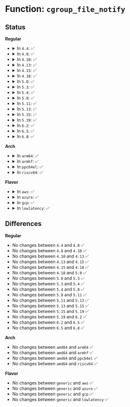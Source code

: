 # Function: <code>cgroup_file_notify</code>

## Status
<b>Regular</b>
<ul>
<li>
<details>
<summary>In <code>4.4</code>: ✅</summary>

```c
void cgroup_file_notify(struct cgroup_file *cfile);
```

**Collision:** Unique Global

**Inline:** No

**Transformation:** False

**Instances:**

```
In kernel/cgroup.c (ffffffff811161c0)
Location: kernel/cgroup.c:3720
Inline: False
Direct callers:
  - kernel/cgroup.c:cgroup_update_populated
  - mm/vmscan.c:shrink_zone
  - mm/memcontrol.c:try_charge
  - mm/memcontrol.c:try_charge
  - mm/memcontrol.c:mem_cgroup_handle_over_high
```
**Symbols:**

```
ffffffff811161c0-ffffffff81116200: cgroup_file_notify (STB_GLOBAL)
```
</details>
</li>
<li>
<details>
<summary>In <code>4.8</code>: ✅</summary>

```c
void cgroup_file_notify(struct cgroup_file *cfile);
```

**Collision:** Unique Global

**Inline:** No

**Transformation:** False

**Instances:**

```
In kernel/cgroup.c (ffffffff8111cbd0)
Location: kernel/cgroup.c:3907
Inline: False
Direct callers:
  - kernel/cgroup.c:cgroup_update_populated
  - kernel/cgroup_pids.c:pids_can_fork
  - mm/vmscan.c:shrink_node
  - mm/memcontrol.c:memory_max_write
  - mm/memcontrol.c:try_charge
  - mm/memcontrol.c:try_charge
```
**Symbols:**

```
ffffffff8111cbd0-ffffffff8111cc10: cgroup_file_notify (STB_GLOBAL)
```
</details>
</li>
<li>
<details>
<summary>In <code>4.10</code>: ✅</summary>

```c
void cgroup_file_notify(struct cgroup_file *cfile);
```

**Collision:** Unique Global

**Inline:** No

**Transformation:** False

**Instances:**

```
In kernel/cgroup.c (ffffffff81124f00)
Location: kernel/cgroup.c:3918
Inline: False
Direct callers:
  - kernel/cgroup.c:cgroup_update_populated
  - kernel/cgroup_pids.c:pids_can_fork
  - mm/vmscan.c:shrink_node
  - mm/memcontrol.c:memory_max_write
  - mm/memcontrol.c:try_charge
  - mm/memcontrol.c:try_charge
```
**Symbols:**

```
ffffffff81124f00-ffffffff81124f40: cgroup_file_notify (STB_GLOBAL)
```
</details>
</li>
<li>
<details>
<summary>In <code>4.13</code>: ✅</summary>

```c
void cgroup_file_notify(struct cgroup_file *cfile);
```

**Collision:** Unique Global

**Inline:** No

**Transformation:** False

**Instances:**

```
In kernel/cgroup/cgroup.c (ffffffff81124cf0)
Location: kernel/cgroup/cgroup.c:3425
Inline: False
Direct callers:
  - kernel/cgroup/cgroup.c:cgroup_update_populated
  - kernel/cgroup/pids.c:pids_can_fork
  - mm/oom_kill.c:oom_kill_process
  - mm/vmscan.c:shrink_node
  - mm/memcontrol.c:memory_max_write
  - mm/memcontrol.c:try_charge
  - mm/memcontrol.c:try_charge
```
**Symbols:**

```
ffffffff81124cf0-ffffffff81124d30: cgroup_file_notify (STB_GLOBAL)
```
</details>
</li>
<li>
<details>
<summary>In <code>4.15</code>: ✅</summary>

```c
void cgroup_file_notify(struct cgroup_file *cfile);
```

**Collision:** Unique Global

**Inline:** No

**Transformation:** False

**Instances:**

```
In kernel/cgroup/cgroup.c (ffffffff81130f50)
Location: kernel/cgroup/cgroup.c:3794
Inline: False
Direct callers:
  - kernel/cgroup/cgroup.c:cgroup_update_populated
  - kernel/cgroup/pids.c:pids_can_fork
  - mm/oom_kill.c:oom_kill_process
  - mm/vmscan.c:shrink_node
  - mm/memcontrol.c:memory_max_write
  - mm/memcontrol.c:try_charge
  - mm/memcontrol.c:try_charge
```
**Symbols:**

```
ffffffff81130f50-ffffffff81130f90: cgroup_file_notify (STB_GLOBAL)
```
</details>
</li>
<li>
<details>
<summary>In <code>4.18</code>: ✅</summary>

```c
void cgroup_file_notify(struct cgroup_file *cfile);
```

**Collision:** Unique Global

**Inline:** No

**Transformation:** False

**Instances:**

```
In kernel/cgroup/cgroup.c (ffffffff8113f620)
Location: kernel/cgroup/cgroup.c:3822
Inline: False
Direct callers:
  - kernel/cgroup/cgroup.c:cgroup_file_notify_timer
  - kernel/cgroup/cgroup.c:cgroup_update_populated
  - kernel/cgroup/pids.c:pids_can_fork
  - mm/oom_kill.c:oom_kill_process
  - mm/vmscan.c:shrink_node
  - mm/memcontrol.c:mem_cgroup_try_charge_swap
  - mm/memcontrol.c:mem_cgroup_try_charge_swap
  - mm/memcontrol.c:mem_cgroup_try_charge_swap
  - mm/memcontrol.c:memory_max_write
  - mm/memcontrol.c:try_charge
  - mm/memcontrol.c:try_charge
```
**Symbols:**

```
ffffffff8113f620-ffffffff8113f695: cgroup_file_notify (STB_GLOBAL)
```
</details>
</li>
<li>
<details>
<summary>In <code>5.0</code>: ✅</summary>

```c
void cgroup_file_notify(struct cgroup_file *cfile);
```

**Collision:** Unique Global

**Inline:** No

**Transformation:** False

**Instances:**

```
In kernel/cgroup/cgroup.c (ffffffff8114b040)
Location: kernel/cgroup/cgroup.c:3886
Inline: False
Direct callers:
  - kernel/cgroup/cgroup.c:cgroup_file_notify_timer
  - kernel/cgroup/cgroup.c:cgroup_update_populated
  - kernel/cgroup/pids.c:pids_can_fork
  - mm/oom_kill.c:__oom_kill_process
  - mm/vmscan.c:shrink_node
  - mm/memcontrol.c:mem_cgroup_try_charge_swap
  - mm/memcontrol.c:mem_cgroup_try_charge_swap
  - mm/memcontrol.c:mem_cgroup_try_charge_swap
  - mm/memcontrol.c:memory_max_write
  - mm/memcontrol.c:try_charge
  - mm/memcontrol.c:try_charge
```
**Symbols:**

```
ffffffff8114b040-ffffffff8114b0b5: cgroup_file_notify (STB_GLOBAL)
```
</details>
</li>
<li>
<details>
<summary>In <code>5.3</code>: ✅</summary>

```c
void cgroup_file_notify(struct cgroup_file *cfile);
```

**Collision:** Unique Global

**Inline:** No

**Transformation:** False

**Instances:**

```
In kernel/cgroup/cgroup.c (ffffffff81156830)
Location: kernel/cgroup/cgroup.c:4142
Inline: False
Direct callers:
  - kernel/cgroup/cgroup.c:cgroup_file_notify_timer
  - kernel/cgroup/cgroup.c:cgroup_update_populated
  - kernel/cgroup/freezer.c:cgroup_freeze
  - kernel/cgroup/freezer.c:cgroup_update_frozen
  - kernel/cgroup/freezer.c:cgroup_update_frozen
  - kernel/cgroup/freezer.c:cgroup_update_frozen
  - kernel/cgroup/pids.c:pids_can_fork
  - mm/oom_kill.c:__oom_kill_process
  - mm/oom_kill.c:__oom_kill_process
  - mm/vmscan.c:shrink_node
  - mm/vmscan.c:shrink_node
  - mm/memcontrol.c:mem_cgroup_try_charge_swap
  - mm/memcontrol.c:mem_cgroup_try_charge_swap
  - mm/memcontrol.c:memory_max_write
  - mm/memcontrol.c:memory_max_write
  - mm/memcontrol.c:try_charge
  - mm/memcontrol.c:try_charge
  - mm/memcontrol.c:try_charge
  - mm/memcontrol.c:try_charge
```
**Symbols:**

```
ffffffff81156830-ffffffff811568a5: cgroup_file_notify (STB_GLOBAL)
```
</details>
</li>
<li>
<details>
<summary>In <code>5.4</code>: ✅</summary>

```c
void cgroup_file_notify(struct cgroup_file *cfile);
```

**Collision:** Unique Global

**Inline:** No

**Transformation:** False

**Instances:**

```
In kernel/cgroup/cgroup.c (ffffffff81162490)
Location: kernel/cgroup/cgroup.c:4144
Inline: False
Direct callers:
  - kernel/cgroup/cgroup.c:cgroup_file_notify_timer
  - kernel/cgroup/cgroup.c:cgroup_update_populated
  - kernel/cgroup/freezer.c:cgroup_freeze
  - kernel/cgroup/freezer.c:cgroup_update_frozen
  - kernel/cgroup/freezer.c:cgroup_update_frozen
  - kernel/cgroup/freezer.c:cgroup_update_frozen
  - kernel/cgroup/pids.c:pids_can_fork
  - mm/oom_kill.c:__oom_kill_process
  - mm/oom_kill.c:__oom_kill_process
  - mm/vmscan.c:shrink_node
  - mm/vmscan.c:shrink_node
  - mm/memcontrol.c:mem_cgroup_try_charge_swap
  - mm/memcontrol.c:mem_cgroup_try_charge_swap
  - mm/memcontrol.c:memory_max_write
  - mm/memcontrol.c:memory_max_write
  - mm/memcontrol.c:try_charge
  - mm/memcontrol.c:try_charge
  - mm/memcontrol.c:try_charge
  - mm/memcontrol.c:try_charge
```
**Symbols:**

```
ffffffff81162490-ffffffff81162505: cgroup_file_notify (STB_GLOBAL)
```
</details>
</li>
<li>
<details>
<summary>In <code>5.8</code>: ✅</summary>

```c
void cgroup_file_notify(struct cgroup_file *cfile);
```

**Collision:** Unique Global

**Inline:** No

**Transformation:** False

**Instances:**

```
In kernel/cgroup/cgroup.c (ffffffff81173a60)
Location: kernel/cgroup/cgroup.c:4085
Inline: False
Direct callers:
  - kernel/cgroup/cgroup.c:cgroup_file_notify_timer
  - kernel/cgroup/cgroup.c:cgroup_update_populated
  - kernel/cgroup/freezer.c:cgroup_freeze
  - kernel/cgroup/freezer.c:cgroup_update_frozen
  - kernel/cgroup/freezer.c:cgroup_propagate_frozen
  - kernel/cgroup/freezer.c:cgroup_propagate_frozen
  - kernel/cgroup/pids.c:pids_can_fork
  - mm/oom_kill.c:__oom_kill_process
  - mm/oom_kill.c:__oom_kill_process
  - mm/vmscan.c:shrink_node_memcgs
  - mm/vmscan.c:shrink_node_memcgs
  - mm/memcontrol.c:mem_cgroup_try_charge_swap
  - mm/memcontrol.c:mem_cgroup_try_charge_swap
  - mm/memcontrol.c:memory_max_write
  - mm/memcontrol.c:memory_max_write
  - mm/memcontrol.c:try_charge
  - mm/memcontrol.c:try_charge
  - mm/memcontrol.c:try_charge
  - mm/memcontrol.c:try_charge
  - mm/memcontrol.c:mem_cgroup_handle_over_high
  - mm/memcontrol.c:mem_cgroup_handle_over_high
  - mm/hugetlb_cgroup.c:__hugetlb_cgroup_charge_cgroup
  - mm/hugetlb_cgroup.c:__hugetlb_cgroup_charge_cgroup
```
**Symbols:**

```
ffffffff81173a60-ffffffff81173ad5: cgroup_file_notify (STB_GLOBAL)
```
</details>
</li>
<li>
<details>
<summary>In <code>5.11</code>: ✅</summary>

```c
void cgroup_file_notify(struct cgroup_file *cfile);
```

**Collision:** Unique Global

**Inline:** No

**Transformation:** False

**Instances:**

```
In kernel/cgroup/cgroup.c (ffffffff81170760)
Location: kernel/cgroup/cgroup.c:4086
Inline: False
Direct callers:
  - kernel/cgroup/cgroup.c:cgroup_file_notify_timer
  - kernel/cgroup/cgroup.c:cgroup_update_populated
  - kernel/cgroup/freezer.c:cgroup_freeze
  - kernel/cgroup/freezer.c:cgroup_update_frozen
  - kernel/cgroup/freezer.c:cgroup_propagate_frozen
  - kernel/cgroup/freezer.c:cgroup_propagate_frozen
  - kernel/cgroup/pids.c:pids_can_fork
  - mm/oom_kill.c:__oom_kill_process
  - mm/oom_kill.c:__oom_kill_process
  - mm/vmscan.c:shrink_node_memcgs
  - mm/vmscan.c:shrink_node_memcgs
  - mm/memcontrol.c:mem_cgroup_try_charge_swap
  - mm/memcontrol.c:memory_max_write
  - mm/memcontrol.c:memory_max_write
  - mm/memcontrol.c:try_charge
  - mm/memcontrol.c:try_charge
  - mm/memcontrol.c:try_charge
  - mm/memcontrol.c:try_charge
  - mm/memcontrol.c:mem_cgroup_handle_over_high
  - mm/hugetlb_cgroup.c:__hugetlb_cgroup_charge_cgroup
  - mm/hugetlb_cgroup.c:__hugetlb_cgroup_charge_cgroup
```
**Symbols:**

```
ffffffff81170760-ffffffff811707d5: cgroup_file_notify (STB_GLOBAL)
```
</details>
</li>
<li>
<details>
<summary>In <code>5.13</code>: ✅</summary>

```c
void cgroup_file_notify(struct cgroup_file *cfile);
```

**Collision:** Unique Global

**Inline:** No

**Transformation:** False

**Instances:**

```
In kernel/cgroup/cgroup.c (ffffffff81171390)
Location: kernel/cgroup/cgroup.c:4099
Inline: False
Direct callers:
  - kernel/cgroup/cgroup.c:cgroup_file_notify_timer
  - kernel/cgroup/cgroup.c:cgroup_update_populated
  - kernel/cgroup/freezer.c:cgroup_freeze
  - kernel/cgroup/freezer.c:cgroup_update_frozen
  - kernel/cgroup/freezer.c:cgroup_propagate_frozen
  - kernel/cgroup/freezer.c:cgroup_propagate_frozen
  - kernel/cgroup/pids.c:pids_can_fork
  - mm/oom_kill.c:__oom_kill_process
  - mm/oom_kill.c:__oom_kill_process
  - mm/vmscan.c:shrink_node_memcgs
  - mm/vmscan.c:shrink_node_memcgs
  - mm/memcontrol.c:mem_cgroup_try_charge_swap
  - mm/memcontrol.c:memory_max_write
  - mm/memcontrol.c:memory_max_write
  - mm/memcontrol.c:try_charge
  - mm/memcontrol.c:try_charge
  - mm/memcontrol.c:mem_cgroup_handle_over_high
  - mm/hugetlb_cgroup.c:__hugetlb_cgroup_charge_cgroup
  - mm/hugetlb_cgroup.c:__hugetlb_cgroup_charge_cgroup
```
**Symbols:**

```
ffffffff81171390-ffffffff81171405: cgroup_file_notify (STB_GLOBAL)
```
</details>
</li>
<li>
<details>
<summary>In <code>5.15</code>: ✅</summary>

```c
void cgroup_file_notify(struct cgroup_file *cfile);
```

**Collision:** Unique Global

**Inline:** No

**Transformation:** False

**Instances:**

```
In kernel/cgroup/cgroup.c (ffffffff81197cb0)
Location: kernel/cgroup/cgroup.c:4274
Inline: False
Direct callers:
  - kernel/cgroup/cgroup.c:cgroup_file_notify_timer
  - kernel/cgroup/cgroup.c:cgroup_update_populated
  - kernel/cgroup/freezer.c:cgroup_freeze
  - kernel/cgroup/freezer.c:cgroup_update_frozen
  - kernel/cgroup/freezer.c:cgroup_propagate_frozen
  - kernel/cgroup/freezer.c:cgroup_propagate_frozen
  - kernel/cgroup/pids.c:pids_can_fork
  - kernel/cgroup/cpuset.c:cpuset_hotplug_update_tasks
  - kernel/cgroup/cpuset.c:update_prstate
  - kernel/cgroup/cpuset.c:update_cpumasks_hier
  - kernel/cgroup/cpuset.c:update_parent_subparts_cpumask
  - mm/oom_kill.c:__oom_kill_process
  - mm/oom_kill.c:__oom_kill_process
  - mm/vmscan.c:shrink_node_memcgs
  - mm/vmscan.c:shrink_node_memcgs
  - mm/memcontrol.c:__mem_cgroup_try_charge_swap
  - mm/memcontrol.c:memory_max_write
  - mm/memcontrol.c:memory_max_write
  - mm/memcontrol.c:try_charge_memcg
  - mm/memcontrol.c:try_charge_memcg
  - mm/memcontrol.c:mem_cgroup_handle_over_high
  - mm/hugetlb_cgroup.c:__hugetlb_cgroup_charge_cgroup
  - mm/hugetlb_cgroup.c:__hugetlb_cgroup_charge_cgroup
```
**Symbols:**

```
ffffffff81197cb0-ffffffff81197d25: cgroup_file_notify (STB_GLOBAL)
```
</details>
</li>
<li>
<details>
<summary>In <code>5.19</code>: ✅</summary>

```c
void cgroup_file_notify(struct cgroup_file *cfile);
```

**Collision:** Unique Global

**Inline:** No

**Transformation:** False

**Instances:**

```
In kernel/cgroup/cgroup.c (ffffffff811c7d40)
Location: kernel/cgroup/cgroup.c:4285
Inline: False
Direct callers:
  - kernel/cgroup/cgroup.c:cgroup_file_notify_timer
  - kernel/cgroup/cgroup.c:cgroup_update_populated
  - kernel/cgroup/freezer.c:cgroup_freeze
  - kernel/cgroup/freezer.c:cgroup_update_frozen
  - kernel/cgroup/freezer.c:cgroup_propagate_frozen
  - kernel/cgroup/freezer.c:cgroup_propagate_frozen
  - kernel/cgroup/pids.c:pids_can_fork
  - kernel/cgroup/cpuset.c:cpuset_hotplug_update_tasks
  - kernel/cgroup/cpuset.c:update_prstate
  - kernel/cgroup/cpuset.c:update_cpumasks_hier
  - kernel/cgroup/cpuset.c:update_parent_subparts_cpumask
  - kernel/cgroup/misc.c:misc_cg_try_charge
  - mm/oom_kill.c:oom_kill_process
  - mm/oom_kill.c:oom_kill_process
  - mm/oom_kill.c:__oom_kill_process
  - mm/oom_kill.c:__oom_kill_process
  - mm/vmscan.c:shrink_node_memcgs
  - mm/vmscan.c:shrink_node_memcgs
  - mm/memcontrol.c:__mem_cgroup_try_charge_swap
  - mm/memcontrol.c:memory_max_write
  - mm/memcontrol.c:memory_max_write
  - mm/memcontrol.c:try_charge_memcg
  - mm/memcontrol.c:try_charge_memcg
  - mm/memcontrol.c:try_charge_memcg
  - mm/memcontrol.c:try_charge_memcg
  - mm/memcontrol.c:mem_cgroup_handle_over_high
  - mm/hugetlb_cgroup.c:__hugetlb_cgroup_charge_cgroup
  - mm/hugetlb_cgroup.c:__hugetlb_cgroup_charge_cgroup
```
**Symbols:**

```
ffffffff811c7d40-ffffffff811c7dd7: cgroup_file_notify (STB_GLOBAL)
```
</details>
</li>
<li>
<details>
<summary>In <code>6.2</code>: ✅</summary>

```c
void cgroup_file_notify(struct cgroup_file *cfile);
```

**Collision:** Unique Global

**Inline:** No

**Transformation:** False

**Instances:**

```
In kernel/cgroup/cgroup.c (ffffffff8120acf0)
Location: kernel/cgroup/cgroup.c:4462
Inline: False
Direct callers:
  - kernel/cgroup/cgroup.c:cgroup_file_notify_timer
  - kernel/cgroup/cgroup.c:cgroup_update_populated
  - kernel/cgroup/freezer.c:cgroup_freeze
  - kernel/cgroup/freezer.c:cgroup_freeze
  - kernel/cgroup/freezer.c:cgroup_update_frozen
  - kernel/cgroup/freezer.c:cgroup_propagate_frozen
  - kernel/cgroup/freezer.c:cgroup_propagate_frozen
  - kernel/cgroup/pids.c:pids_can_fork
  - kernel/cgroup/cpuset.c:cpuset_hotplug_update_tasks
  - kernel/cgroup/cpuset.c:update_prstate
  - kernel/cgroup/cpuset.c:update_cpumasks_hier
  - kernel/cgroup/cpuset.c:update_parent_subparts_cpumask
  - kernel/cgroup/misc.c:misc_cg_try_charge
  - mm/oom_kill.c:oom_kill_process
  - mm/oom_kill.c:oom_kill_process
  - mm/oom_kill.c:__oom_kill_process
  - mm/oom_kill.c:__oom_kill_process
  - mm/vmscan.c:shrink_node_memcgs
  - mm/vmscan.c:shrink_node_memcgs
  - mm/memcontrol.c:__mem_cgroup_try_charge_swap
  - mm/memcontrol.c:memory_max_write
  - mm/memcontrol.c:memory_max_write
  - mm/memcontrol.c:try_charge_memcg
  - mm/memcontrol.c:try_charge_memcg
  - mm/memcontrol.c:try_charge_memcg
  - mm/memcontrol.c:try_charge_memcg
  - mm/memcontrol.c:try_charge_memcg
  - mm/memcontrol.c:try_charge_memcg
  - mm/memcontrol.c:mem_cgroup_handle_over_high
  - mm/hugetlb_cgroup.c:__hugetlb_cgroup_charge_cgroup
  - mm/hugetlb_cgroup.c:__hugetlb_cgroup_charge_cgroup
```
**Symbols:**

```
ffffffff8120acf0-ffffffff8120ad87: cgroup_file_notify (STB_GLOBAL)
```
</details>
</li>
<li>
<details>
<summary>In <code>6.5</code>: ✅</summary>

```c
void cgroup_file_notify(struct cgroup_file *cfile);
```

**Collision:** Unique Global

**Inline:** No

**Transformation:** False

**Instances:**

```
In kernel/cgroup/cgroup.c (ffffffff812202d0)
Location: kernel/cgroup/cgroup.c:4439
Inline: False
Direct callers:
  - kernel/cgroup/cgroup.c:cgroup_file_notify_timer
  - kernel/cgroup/cgroup.c:cgroup_update_populated
  - kernel/cgroup/freezer.c:cgroup_freeze
  - kernel/cgroup/freezer.c:cgroup_freeze
  - kernel/cgroup/freezer.c:cgroup_update_frozen
  - kernel/cgroup/freezer.c:cgroup_propagate_frozen
  - kernel/cgroup/freezer.c:cgroup_propagate_frozen
  - kernel/cgroup/pids.c:pids_can_fork
  - kernel/cgroup/cpuset.c:cpuset_hotplug_update_tasks
  - kernel/cgroup/cpuset.c:update_prstate
  - kernel/cgroup/cpuset.c:update_cpumasks_hier
  - kernel/cgroup/cpuset.c:update_parent_subparts_cpumask
  - kernel/cgroup/misc.c:misc_cg_try_charge
  - mm/oom_kill.c:oom_kill_process
  - mm/oom_kill.c:oom_kill_process
  - mm/oom_kill.c:__oom_kill_process
  - mm/oom_kill.c:__oom_kill_process
  - mm/vmscan.c:shrink_node_memcgs
  - mm/vmscan.c:shrink_node_memcgs
  - mm/vmscan.c:shrink_one
  - mm/vmscan.c:shrink_one
  - mm/memcontrol.c:__mem_cgroup_try_charge_swap
  - mm/memcontrol.c:memory_max_write
  - mm/memcontrol.c:memory_max_write
  - mm/memcontrol.c:try_charge_memcg
  - mm/memcontrol.c:try_charge_memcg
  - mm/memcontrol.c:try_charge_memcg
  - mm/memcontrol.c:try_charge_memcg
  - mm/memcontrol.c:try_charge_memcg
  - mm/memcontrol.c:try_charge_memcg
  - mm/memcontrol.c:mem_cgroup_handle_over_high
  - mm/hugetlb_cgroup.c:__hugetlb_cgroup_charge_cgroup
  - mm/hugetlb_cgroup.c:__hugetlb_cgroup_charge_cgroup
```
**Symbols:**

```
ffffffff812202d0-ffffffff81220367: cgroup_file_notify (STB_GLOBAL)
```
</details>
</li>
<li>
<details>
<summary>In <code>6.8</code>: ✅</summary>

```c
void cgroup_file_notify(struct cgroup_file *cfile);
```

**Collision:** Unique Global

**Inline:** No

**Transformation:** False

**Instances:**

```
In kernel/cgroup/cgroup.c (ffffffff81238020)
Location: kernel/cgroup/cgroup.c:4469
Inline: False
Direct callers:
  - kernel/cgroup/cgroup.c:cgroup_file_notify_timer
  - kernel/cgroup/cgroup.c:cgroup_update_populated
  - kernel/cgroup/freezer.c:cgroup_freeze
  - kernel/cgroup/freezer.c:cgroup_freeze
  - kernel/cgroup/freezer.c:cgroup_update_frozen
  - kernel/cgroup/freezer.c:cgroup_propagate_frozen
  - kernel/cgroup/freezer.c:cgroup_propagate_frozen
  - kernel/cgroup/pids.c:pids_can_fork
  - kernel/cgroup/cpuset.c:update_prstate
  - kernel/cgroup/cpuset.c:update_cpumasks_hier
  - kernel/cgroup/cpuset.c:compute_partition_effective_cpumask
  - kernel/cgroup/cpuset.c:update_parent_effective_cpumask
  - kernel/cgroup/misc.c:misc_cg_try_charge
  - mm/oom_kill.c:oom_kill_process
  - mm/oom_kill.c:oom_kill_process
  - mm/oom_kill.c:__oom_kill_process
  - mm/oom_kill.c:__oom_kill_process
  - mm/vmscan.c:shrink_node_memcgs
  - mm/vmscan.c:shrink_node_memcgs
  - mm/vmscan.c:shrink_one
  - mm/vmscan.c:shrink_one
  - mm/memcontrol.c:__mem_cgroup_try_charge_swap
  - mm/memcontrol.c:memory_max_write
  - mm/memcontrol.c:memory_max_write
  - mm/memcontrol.c:try_charge_memcg
  - mm/memcontrol.c:try_charge_memcg
  - mm/memcontrol.c:try_charge_memcg
  - mm/memcontrol.c:try_charge_memcg
  - mm/memcontrol.c:try_charge_memcg
  - mm/memcontrol.c:try_charge_memcg
  - mm/memcontrol.c:mem_cgroup_handle_over_high
  - mm/memcontrol.c:reclaim_high
  - mm/memcontrol.c:reclaim_high
  - mm/hugetlb_cgroup.c:__hugetlb_cgroup_charge_cgroup
  - mm/hugetlb_cgroup.c:__hugetlb_cgroup_charge_cgroup
```
**Symbols:**

```
ffffffff81238020-ffffffff812380b7: cgroup_file_notify (STB_GLOBAL)
```
</details>
</li>
</ul>
<b>Arch</b>
<ul>
<li>
<details>
<summary>In <code>arm64</code>: ✅</summary>

```c
void cgroup_file_notify(struct cgroup_file *cfile);
```

**Collision:** Unique Global

**Inline:** No

**Transformation:** False

**Instances:**

```
In kernel/cgroup/cgroup.c (ffff8000101d3990)
Location: kernel/cgroup/cgroup.c:4144
Inline: False
Direct callers:
  - kernel/cgroup/cgroup.c:cgroup_file_notify_timer
  - kernel/cgroup/cgroup.c:cgroup_update_populated
  - kernel/cgroup/freezer.c:cgroup_freeze
  - kernel/cgroup/freezer.c:cgroup_update_frozen
  - kernel/cgroup/freezer.c:cgroup_update_frozen
  - kernel/cgroup/freezer.c:cgroup_update_frozen
  - kernel/cgroup/pids.c:pids_can_fork
  - mm/oom_kill.c:__oom_kill_process
  - mm/oom_kill.c:__oom_kill_process
  - mm/vmscan.c:shrink_node
  - mm/vmscan.c:shrink_node
  - mm/memcontrol.c:memory_max_write
  - mm/memcontrol.c:memory_max_write
```
**Symbols:**

```
ffff8000101d3990-ffff8000101d3a80: cgroup_file_notify (STB_GLOBAL)
```
</details>
</li>
<li>
<details>
<summary>In <code>armhf</code>: ✅</summary>

```c
void cgroup_file_notify(struct cgroup_file *cfile);
```

**Collision:** Unique Global

**Inline:** No

**Transformation:** False

**Instances:**

```
In kernel/cgroup/cgroup.c (c0416604)
Location: kernel/cgroup/cgroup.c:4144
Inline: False
Direct callers:
  - kernel/cgroup/cgroup.c:cgroup_file_notify_timer
  - kernel/cgroup/cgroup.c:cgroup_update_populated
  - kernel/cgroup/freezer.c:cgroup_freeze
  - kernel/cgroup/freezer.c:cgroup_update_frozen
  - kernel/cgroup/freezer.c:cgroup_update_frozen
  - kernel/cgroup/freezer.c:cgroup_update_frozen
  - kernel/cgroup/pids.c:pids_can_fork
  - mm/oom_kill.c:__oom_kill_process
  - mm/oom_kill.c:__oom_kill_process
  - mm/vmscan.c:shrink_node
  - mm/vmscan.c:shrink_node
  - mm/memcontrol.c:mem_cgroup_try_charge_swap
  - mm/memcontrol.c:mem_cgroup_try_charge_swap
  - mm/memcontrol.c:memory_max_write
  - mm/memcontrol.c:memory_max_write
  - mm/memcontrol.c:try_charge
  - mm/memcontrol.c:try_charge
  - mm/memcontrol.c:try_charge
  - mm/memcontrol.c:try_charge
```
**Symbols:**

```
c0416604-c0416694: cgroup_file_notify (STB_GLOBAL)
```
</details>
</li>
<li>
<details>
<summary>In <code>ppc64el</code>: ✅</summary>

```c
void cgroup_file_notify(struct cgroup_file *cfile);
```

**Collision:** Unique Global

**Inline:** No

**Transformation:** False

**Instances:**

```
In kernel/cgroup/cgroup.c (c00000000023ec70)
Location: kernel/cgroup/cgroup.c:4144
Inline: False
Direct callers:
  - kernel/cgroup/cgroup.c:cgroup_file_notify_timer
  - kernel/cgroup/cgroup.c:cgroup_update_populated
  - kernel/cgroup/freezer.c:cgroup_freeze
  - kernel/cgroup/freezer.c:cgroup_update_frozen
  - kernel/cgroup/freezer.c:cgroup_update_frozen
  - kernel/cgroup/freezer.c:cgroup_update_frozen
  - kernel/cgroup/freezer.c:cgroup_update_frozen
  - kernel/cgroup/pids.c:pids_can_fork
  - mm/oom_kill.c:__oom_kill_process
  - mm/oom_kill.c:__oom_kill_process
  - mm/vmscan.c:shrink_node
  - mm/vmscan.c:shrink_node
  - mm/memcontrol.c:mem_cgroup_try_charge_swap
  - mm/memcontrol.c:mem_cgroup_try_charge_swap
  - mm/memcontrol.c:memory_max_write
  - mm/memcontrol.c:memory_max_write
  - mm/memcontrol.c:try_charge
  - mm/memcontrol.c:try_charge
  - mm/memcontrol.c:try_charge
  - mm/memcontrol.c:try_charge
```
**Symbols:**

```
c00000000023ec70-c00000000023ed6c: cgroup_file_notify (STB_GLOBAL)
```
</details>
</li>
<li>
<details>
<summary>In <code>riscv64</code>: ✅</summary>

```c
void cgroup_file_notify(struct cgroup_file *cfile);
```

**Collision:** Unique Global

**Inline:** No

**Transformation:** False

**Instances:**

```
In kernel/cgroup/cgroup.c (ffffffe00014d040)
Location: kernel/cgroup/cgroup.c:4144
Inline: False
Direct callers:
  - kernel/cgroup/cgroup.c:cgroup_file_notify_timer
  - kernel/cgroup/cgroup.c:cgroup_update_populated
  - kernel/cgroup/freezer.c:cgroup_freeze
  - kernel/cgroup/freezer.c:cgroup_update_frozen
  - kernel/cgroup/freezer.c:cgroup_update_frozen
  - kernel/cgroup/freezer.c:cgroup_update_frozen
  - kernel/cgroup/pids.c:pids_can_fork
  - mm/oom_kill.c:__oom_kill_process
  - mm/oom_kill.c:__oom_kill_process
  - mm/vmscan.c:shrink_node
  - mm/vmscan.c:shrink_node
  - mm/memcontrol.c:mem_cgroup_try_charge_swap
  - mm/memcontrol.c:mem_cgroup_try_charge_swap
  - mm/memcontrol.c:memory_max_write
  - mm/memcontrol.c:memory_max_write
  - mm/memcontrol.c:try_charge
  - mm/memcontrol.c:try_charge
  - mm/memcontrol.c:try_charge
  - mm/memcontrol.c:try_charge
```
**Symbols:**

```
ffffffe00014d040-ffffffe00014d0d0: cgroup_file_notify (STB_GLOBAL)
```
</details>
</li>
</ul>
<b>Flavor</b>
<ul>
<li>
<details>
<summary>In <code>aws</code>: ✅</summary>

```c
void cgroup_file_notify(struct cgroup_file *cfile);
```

**Collision:** Unique Global

**Inline:** No

**Transformation:** False

**Instances:**

```
In kernel/cgroup/cgroup.c (ffffffff8115aab0)
Location: kernel/cgroup/cgroup.c:4144
Inline: False
Direct callers:
  - kernel/cgroup/cgroup.c:cgroup_file_notify_timer
  - kernel/cgroup/cgroup.c:cgroup_update_populated
  - kernel/cgroup/freezer.c:cgroup_freeze
  - kernel/cgroup/freezer.c:cgroup_update_frozen
  - kernel/cgroup/freezer.c:cgroup_update_frozen
  - kernel/cgroup/freezer.c:cgroup_update_frozen
  - kernel/cgroup/pids.c:pids_can_fork
  - mm/oom_kill.c:__oom_kill_process
  - mm/oom_kill.c:__oom_kill_process
  - mm/vmscan.c:shrink_node
  - mm/vmscan.c:shrink_node
  - mm/memcontrol.c:mem_cgroup_try_charge_swap
  - mm/memcontrol.c:mem_cgroup_try_charge_swap
  - mm/memcontrol.c:memory_max_write
  - mm/memcontrol.c:memory_max_write
  - mm/memcontrol.c:try_charge
  - mm/memcontrol.c:try_charge
  - mm/memcontrol.c:try_charge
  - mm/memcontrol.c:try_charge
```
**Symbols:**

```
ffffffff8115aab0-ffffffff8115ab25: cgroup_file_notify (STB_GLOBAL)
```
</details>
</li>
<li>
<details>
<summary>In <code>azure</code>: ✅</summary>

```c
void cgroup_file_notify(struct cgroup_file *cfile);
```

**Collision:** Unique Global

**Inline:** No

**Transformation:** False

**Instances:**

```
In kernel/cgroup/cgroup.c (ffffffff8114dda0)
Location: kernel/cgroup/cgroup.c:4144
Inline: False
Direct callers:
  - kernel/cgroup/cgroup.c:cgroup_file_notify_timer
  - kernel/cgroup/cgroup.c:cgroup_update_populated
  - kernel/cgroup/freezer.c:cgroup_freeze
  - kernel/cgroup/freezer.c:cgroup_update_frozen
  - kernel/cgroup/freezer.c:cgroup_update_frozen
  - kernel/cgroup/freezer.c:cgroup_update_frozen
  - kernel/cgroup/pids.c:pids_can_fork
  - mm/oom_kill.c:__oom_kill_process
  - mm/oom_kill.c:__oom_kill_process
  - mm/vmscan.c:shrink_node
  - mm/vmscan.c:shrink_node
  - mm/memcontrol.c:mem_cgroup_try_charge_swap
  - mm/memcontrol.c:mem_cgroup_try_charge_swap
  - mm/memcontrol.c:memory_max_write
  - mm/memcontrol.c:memory_max_write
  - mm/memcontrol.c:try_charge
  - mm/memcontrol.c:try_charge
  - mm/memcontrol.c:try_charge
  - mm/memcontrol.c:try_charge
```
**Symbols:**

```
ffffffff8114dda0-ffffffff8114de15: cgroup_file_notify (STB_GLOBAL)
```
</details>
</li>
<li>
<details>
<summary>In <code>gcp</code>: ✅</summary>

```c
void cgroup_file_notify(struct cgroup_file *cfile);
```

**Collision:** Unique Global

**Inline:** No

**Transformation:** False

**Instances:**

```
In kernel/cgroup/cgroup.c (ffffffff81158880)
Location: kernel/cgroup/cgroup.c:4144
Inline: False
Direct callers:
  - kernel/cgroup/cgroup.c:cgroup_file_notify_timer
  - kernel/cgroup/cgroup.c:cgroup_update_populated
  - kernel/cgroup/freezer.c:cgroup_freeze
  - kernel/cgroup/freezer.c:cgroup_update_frozen
  - kernel/cgroup/freezer.c:cgroup_update_frozen
  - kernel/cgroup/freezer.c:cgroup_update_frozen
  - kernel/cgroup/pids.c:pids_can_fork
  - mm/oom_kill.c:__oom_kill_process
  - mm/oom_kill.c:__oom_kill_process
  - mm/vmscan.c:shrink_node
  - mm/vmscan.c:shrink_node
  - mm/memcontrol.c:mem_cgroup_try_charge_swap
  - mm/memcontrol.c:mem_cgroup_try_charge_swap
  - mm/memcontrol.c:memory_max_write
  - mm/memcontrol.c:memory_max_write
  - mm/memcontrol.c:try_charge
  - mm/memcontrol.c:try_charge
  - mm/memcontrol.c:try_charge
  - mm/memcontrol.c:try_charge
```
**Symbols:**

```
ffffffff81158880-ffffffff811588f5: cgroup_file_notify (STB_GLOBAL)
```
</details>
</li>
<li>
<details>
<summary>In <code>lowlatency</code>: ✅</summary>

```c
void cgroup_file_notify(struct cgroup_file *cfile);
```

**Collision:** Unique Global

**Inline:** No

**Transformation:** False

**Instances:**

```
In kernel/cgroup/cgroup.c (ffffffff811658e0)
Location: kernel/cgroup/cgroup.c:4144
Inline: False
Direct callers:
  - kernel/cgroup/cgroup.c:cgroup_file_notify_timer
  - kernel/cgroup/cgroup.c:cgroup_update_populated
  - kernel/cgroup/freezer.c:cgroup_freeze
  - kernel/cgroup/freezer.c:cgroup_update_frozen
  - kernel/cgroup/freezer.c:cgroup_update_frozen
  - kernel/cgroup/freezer.c:cgroup_update_frozen
  - kernel/cgroup/pids.c:pids_can_fork
  - mm/oom_kill.c:__oom_kill_process
  - mm/oom_kill.c:__oom_kill_process
  - mm/vmscan.c:shrink_node
  - mm/vmscan.c:shrink_node
  - mm/memcontrol.c:mem_cgroup_try_charge_swap
  - mm/memcontrol.c:mem_cgroup_try_charge_swap
  - mm/memcontrol.c:memory_max_write
  - mm/memcontrol.c:memory_max_write
  - mm/memcontrol.c:try_charge
  - mm/memcontrol.c:try_charge
  - mm/memcontrol.c:try_charge
  - mm/memcontrol.c:try_charge
```
**Symbols:**

```
ffffffff811658e0-ffffffff81165955: cgroup_file_notify (STB_GLOBAL)
```
</details>
</li>
</ul>

## Differences
<b>Regular</b>
<ul>
<li>
No changes between <code>4.4</code> and <code>4.8</code> ✅
</li>
<li>
No changes between <code>4.8</code> and <code>4.10</code> ✅
</li>
<li>
No changes between <code>4.10</code> and <code>4.13</code> ✅
</li>
<li>
No changes between <code>4.13</code> and <code>4.15</code> ✅
</li>
<li>
No changes between <code>4.15</code> and <code>4.18</code> ✅
</li>
<li>
No changes between <code>4.18</code> and <code>5.0</code> ✅
</li>
<li>
No changes between <code>5.0</code> and <code>5.3</code> ✅
</li>
<li>
No changes between <code>5.3</code> and <code>5.4</code> ✅
</li>
<li>
No changes between <code>5.4</code> and <code>5.8</code> ✅
</li>
<li>
No changes between <code>5.8</code> and <code>5.11</code> ✅
</li>
<li>
No changes between <code>5.11</code> and <code>5.13</code> ✅
</li>
<li>
No changes between <code>5.13</code> and <code>5.15</code> ✅
</li>
<li>
No changes between <code>5.15</code> and <code>5.19</code> ✅
</li>
<li>
No changes between <code>5.19</code> and <code>6.2</code> ✅
</li>
<li>
No changes between <code>6.2</code> and <code>6.5</code> ✅
</li>
<li>
No changes between <code>6.5</code> and <code>6.8</code> ✅
</li>
</ul>
<b>Arch</b>
<ul>
<li>
No changes between <code>amd64</code> and <code>arm64</code> ✅
</li>
<li>
No changes between <code>amd64</code> and <code>armhf</code> ✅
</li>
<li>
No changes between <code>amd64</code> and <code>ppc64el</code> ✅
</li>
<li>
No changes between <code>amd64</code> and <code>riscv64</code> ✅
</li>
</ul>
<b>Flavor</b>
<ul>
<li>
No changes between <code>generic</code> and <code>aws</code> ✅
</li>
<li>
No changes between <code>generic</code> and <code>azure</code> ✅
</li>
<li>
No changes between <code>generic</code> and <code>gcp</code> ✅
</li>
<li>
No changes between <code>generic</code> and <code>lowlatency</code> ✅
</li>
</ul>

